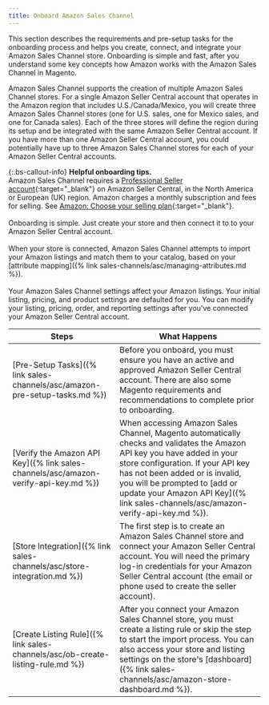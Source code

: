 ```yaml
---
title: Onboard Amazon Sales Channel
---
```



This section describes the requirements and pre-setup tasks for the onboarding process and helps you create, connect, and integrate your Amazon Sales Channel store. Onboarding is simple and fast, after you understand some key concepts how Amazon works with the Amazon Sales Channel in Magento.

Amazon Sales Channel supports the creation of multiple Amazon Sales Channel stores. For a single Amazon Seller Central account that operates in the Amazon region that includes U.S./Canada/Mexico, you will create three Amazon Sales Channel stores (one for U.S. sales, one for Mexico sales, and one for Canada sales). Each of the three stores will define the region during its setup and be integrated with the same Amazon Seller Central account. If you have more than one Amazon Seller Central account, you could potentially have up to three Amazon Sales Channel stores for each of your Amazon Seller Central accounts.

{:.bs-callout-info}
**Helpful onboarding tips.**
<br />Amazon Sales Channel requires a [Professional Seller account][1]{:target="_blank"} on Amazon Seller Central, in the North America or European (UK) region. Amazon charges a monthly subscription and fees for selling. See [Amazon: Choose your selling plan][2]{:target="_blank"}.<br />
<br />Onboarding is simple. Just create your store and then connect it to to your Amazon Seller Central account.<br />
<br />When your store is connected, Amazon Sales Channel attempts to import your Amazon listings and match them to your catalog, based on your [attribute mapping]({% link sales-channels/asc/managing-attributes.md %}).<br />
<br />Your Amazon Sales Channel settings affect your Amazon listings. Your initial listing, pricing, and product settings are defaulted for you. You can modify your listing, pricing, order, and reporting settings after you've connected your Amazon Seller Central account.

|Steps|What Happens|
|--- |--- |
|[Pre-Setup Tasks]({% link sales-channels/asc/amazon-pre-setup-tasks.md %})|Before you onboard, you must ensure you have an active and approved Amazon Seller Central account. There are also some Magento requirements and recommendations to complete prior to onboarding.|
|[Verify the Amazon API Key]({% link sales-channels/asc/amazon-verify-api-key.md %})|When accessing Amazon Sales Channel, Magento automatically checks and validates the Amazon API key you have added in your store configuration. If your API key has not been added or is invalid, you will be prompted to [add or update your Amazon API Key]({% link sales-channels/asc/amazon-verify-api-key.md %}).|
|[Store Integration]({% link sales-channels/asc/store-integration.md %})|The first step is to create an Amazon Sales Channel store and connect your Amazon Seller Central account. You will need the primary log-in credentials for your Amazon Seller Central account (the email or phone used to create the seller account).|
|[Create Listing Rule]({% link sales-channels/asc/ob-create-listing-rule.md %})|After you connect your Amazon Sales Channel store, you must create a listing rule or skip the step to start the import process. You can also access your store and listing settings on the store's [dashboard]({% link sales-channels/asc/amazon-store-dashboard.md %}).|

[1]: https://services.amazon.com/content/sell-on-amazon.htm/
[2]: https://services.amazon.com/selling/pricing.html
